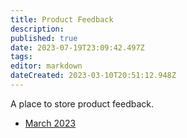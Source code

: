 ```yaml
---
title: Product Feedback
description: 
published: true
date: 2023-07-19T23:09:42.497Z
tags: 
editor: markdown
dateCreated: 2023-03-10T20:51:12.948Z
---
```


A place to store product feedback.

- [March 2023](/product/feedback/2023-03)